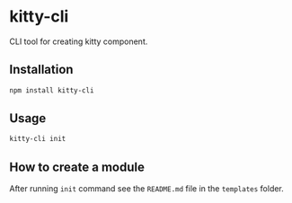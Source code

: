 # kitty-cli
CLI tool for creating kitty component.

## Installation
```bash
npm install kitty-cli
```

## Usage
```bash
kitty-cli init
```

## How to create a module
After running `init` command see the `README.md` file in the `templates` folder.
